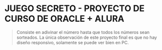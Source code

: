 # JUEGO SECRETO - PROYECTO DE CURSO DE ORACLE + ALURA 

> Consiste en adivinar el número hasta que todos los números sean sorteados.
> La única observación de este proyecto final es que no hay diseño responsivo, solamente se puede ver bien en PC. 
